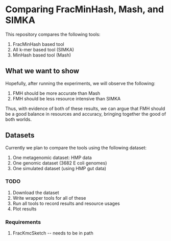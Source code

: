 # Comparing FracMinHash, Mash, and SIMKA

This repository compares the following tools:

1. FracMinHash based tool
1. All k-mer based tool (SIMKA)
1. MinHash based tool (Mash)

## What we want to show

Hopefully, after running the experiments, we will observe the following:

1. FMH should be more accurate than Mash
1. FMH should be less resource intensive than SIMKA

Thus, with evidence of both of these results, we can argue that FMH should be a good balance in resources and accuracy, bringing together the good of both worlds.

## Datasets

Currently we plan to compare the tools using the following dataset:

1. One metagenomic dataset: HMP data
1. One genomic dataset (3682 E coli genomes)
1. One simulated dataset (using HMP gut data)

### TODO

1. Download the dataset
1. Write wrapper tools for all of these
1. Run all tools to record results and resource usages
1. Plot results


### Requirements
1. FracKmcSketch -- needs to be in path